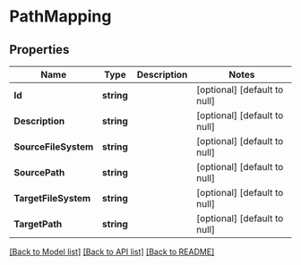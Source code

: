 # PathMapping

## Properties
Name | Type | Description | Notes
------------ | ------------- | ------------- | -------------
**Id** | **string** |  | [optional] [default to null]
**Description** | **string** |  | [optional] [default to null]
**SourceFileSystem** | **string** |  | [optional] [default to null]
**SourcePath** | **string** |  | [optional] [default to null]
**TargetFileSystem** | **string** |  | [optional] [default to null]
**TargetPath** | **string** |  | [optional] [default to null]

[[Back to Model list]](../README.md#documentation-for-models) [[Back to API list]](../README.md#documentation-for-api-endpoints) [[Back to README]](../README.md)


